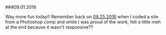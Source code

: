 ###09.01.2016

Way more fun today!! Remember back on [08.25.2016](2016.08.25.md) when I coded a site from a Photoshop comp and while I was
proud of the work, felt a little meh at the end because it wasn't responsive??
